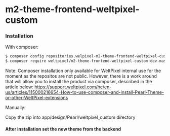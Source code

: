 # m2-theme-frontend-weltpixel-custom

### Installation

With composer:

```sh
$ composer config repositories.welpixel-m2-theme-frontend-weltpixel-custom git git@github.com:Weltpixel/m2-theme-frontend-weltpixel-custom.git
$ composer require weltpixel/m2-theme-frontend-weltpixel-custom:dev-master
```
Note: Composer installation only available for WeltPixel internal use for the moment as the repositos are not public. However, there is a work around that will allow you to install the product via composer, described in the article below: https://support.weltpixel.com/hc/en-us/articles/115000216654-How-to-use-composer-and-install-Pearl-Theme-or-other-WeltPixel-extensions


Manually:

Copy the zip into app/design/Pearl/weltpixel_custom directory


#### After installation set the new theme from the backend

